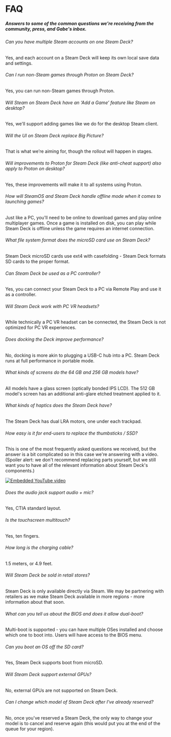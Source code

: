 FAQ
==========

##### Answers to some of the common questions we're receiving from the community, press, and Gabe's inbox. #####

###### Can you have multiple Steam accounts on one Steam Deck? ######

Yes, and each account on a Steam Deck will keep its own local save data and settings.

###### Can I run non-Steam games through Proton on Steam Deck? ######

Yes, you can run non-Steam games through Proton.

###### Will Steam on Steam Deck have an ‘Add a Game’ feature like Steam on desktop? ######

Yes, we'll support adding games like we do for the desktop Steam client.

###### Will the UI on Steam Deck replace Big Picture? ######

That is what we’re aiming for, though the rollout will happen in stages.

###### Will improvements to Proton for Steam Deck (like anti-cheat support) also apply to Proton on desktop? ######

Yes, these improvements will make it to all systems using Proton.

###### How will SteamOS and Steam Deck handle offline mode when it comes to launching games? ######

Just like a PC, you'll need to be online to download games and play online multiplayer games. Once a game is installed on disk, you can play while Steam Deck is offline unless the game requires an internet connection.

###### What file system format does the microSD card use on Steam Deck? ######

Steam Deck microSD cards use ext4 with casefolding - Steam Deck formats SD cards to the proper format.

###### Can Steam Deck be used as a PC controller? ######

Yes, you can connect your Steam Deck to a PC via Remote Play and use it as a controller.

###### Will Steam Deck work with PC VR headsets? ######

While technically a PC VR headset can be connected, the Steam Deck is not optimized for PC VR experiences.

###### Does docking the Deck improve performance? ######

No, docking is more akin to plugging a USB-C hub into a PC. Steam Deck runs at full performance in portable mode.

###### What kinds of screens do the 64 GB and 256 GB models have? ######

All models have a glass screen (optically bonded IPS LCD). The 512 GB model's screen has an additional anti-glare etched treatment applied to it.

###### What kinds of haptics does the Steam Deck have? ######

The Steam Deck has dual LRA motors, one under each trackpad.

###### How easy is it for end-users to replace the thumbsticks / SSD? ######

This is one of the most frequently asked questions we received, but the answer is a bit complicated so in this case we're answering with a video. (Spoiler alert: we don't recommend replacing parts yourself, but we still want you to have all of the relevant information about Steam Deck's components.)

[![Embedded YouTube video](https://img.youtube.com/vi/Dxnr2FAADAs/0.jpg)](https://www.youtube.com/watch?v=Dxnr2FAADAs)

###### Does the audio jack support audio + mic? ######

Yes, CTIA standard layout.

###### Is the touchscreen multitouch? ######

Yes, ten fingers.

###### How long is the charging cable? ######

1.5 meters, or 4.9 feet.

###### Will Steam Deck be sold in retail stores? ######

Steam Deck is only available directly via Steam. We may be partnering with retailers as we make Steam Deck available in more regions - more information about that soon.

###### What can you tell us about the BIOS and does it allow dual-boot? ######

Multi-boot is supported - you can have multiple OSes installed and choose which one to boot into. Users will have access to the BIOS menu.

###### Can you boot an OS off the SD card? ######

Yes, Steam Deck supports boot from microSD.

###### Will Steam Deck support external GPUs? ######

No, external GPUs are not supported on Steam Deck.

###### Can I change which model of Steam Deck after I've already reserved? ######

No, once you've reserved a Steam Deck, the only way to change your model is to cancel and reserve again (this would put you at the end of the queue for your region).
